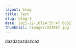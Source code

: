 ```yaml
---
layout: blog
title: Test
slug: blog-2
date: 2021-12-10T14:55:47.685Z
thumbnail: /images/224887.jpg
---
```

dazdazazdazdaz